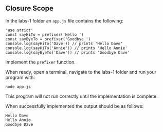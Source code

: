## Closure Scope

In the labs-1 folder an `app.js` file contains the following:

```
'use strict'
const sayHiTo = prefixer('Hello ')
const sayByeTo = prefixer('Goodbye ')
console.log(sayHiTo('Dave')) // prints 'Hello Dave'
console.log(sayHiTo('Annie')) // prints 'Hello Annie'
console.log(sayByeTo('Dave')) // prints 'Goodbye Dave'
```

Implement the `prefixer` function.

When ready, open a terminal, navigate to the labs-1 folder and run your program with:

`node app.js`

This program will not run correctly until the implementation is complete.

When successfully implemented the output should be as follows:

```
Hello Dave
Hello Annie
Goodbye Dave
```
